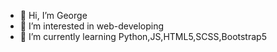 - 👋 Hi, I’m George
- 👀 I’m interested in web-developing
- 🌱 I’m currently learning Python,JS,HTML5,SCSS,Bootstrap5

<!---
WindFallten/WindFallten is a ✨ special ✨ repository because its `README.md` (this file) appears on your GitHub profile.
You can click the Preview link to take a look at your changes.
--->
